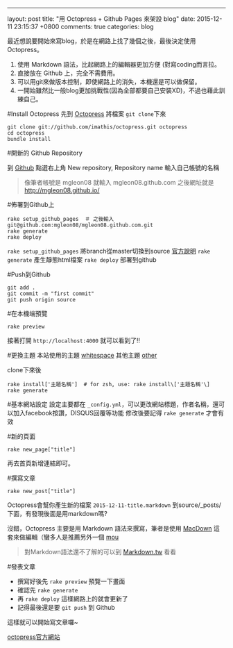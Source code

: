 ---
layout: post
title: "用 Octopress + Github Pages 來架設 blog"
date: 2015-12-11 23:15:37 +0800
comments: true
categories: blog

最近想說要開始來寫blog，於是在網路上找了幾個之後，最後決定使用Octopress。

1. 使用 Markdown 語法，比起網路上的編輯器更加方便 (對寫coding而言拉。
2. 直接放在 Github 上，完全不需費用。
3. 可以用git來做版本控制，即使網路上的消失，本機還是可以做保留。
4. 一開始雖然比一般blog更加挑戰性(因為全部都要自己安裝XD)，不過也藉此訓練自己。

<!--More-->

#Install Octopress
先到 [Octopress](https://github.com/imathis/octopress) 將檔案 `git clone`下來


```
git clone git://github.com/imathis/octopress.git octopress
cd octopress
bundle install
```

#開新的 Github Repository

到 [Github](https://github.com/) 點選右上角 New repository, Repository name 輸入自己帳號的名稱
>像筆者帳號是 mgleon08 就輸入 mgleon08.github.com
>之後網址就是 http://mgleon08.github.io/

#佈署到Github上
```
rake setup_github_pages  ＃ 之後輸入 git@github.com:mgleon08/mgleon08.github.com.git
rake generate
rake deploy
```
`rake setup_github_pages` 將branch從master切換到source
[官方說明](http://octopress.org/docs/deploying/github/)
`rake generate` 產生靜態html檔案
`rake deploy` 部署到github

#Push到Github
```
git add .
git commit -m "first commit"
git push origin source
```


#在本機端預覽
```
rake preview
```

接著打開 `http://localhost:4000` 就可以看到了!!

#更換主題
本站使用的主題 [whitespace](https://github.com/lucaslew/whitespace)
其他主題 [other](https://github.com/imathis/octopress/wiki/3rd-Party-Octopress-Themes)

clone下來後
```
rake install['主題名稱']  # for zsh, use: rake install\['主題名稱'\]
rake generate
```

#基本網站設定
設定主要都在 `_config.yml`，可以更改網站標題，作者名稱，還可以加入facebook按讚，DISQUS回覆等功能
修改後要記得 `rake generate` 才會有效

#新的頁面
```
rake new_page["title"]
```
再去首頁新增連結即可。

#撰寫文章
```
rake new_post["title"]
```

Octopress會幫你產生新的檔案 `2015-12-11-title.markdown` 到source/_posts/下面，有發現後面是用markdown嗎?

沒錯，Octopress 主要是用 Markdown 語法來撰寫，筆者是使用 [MacDown](http://macdown.uranusjr.com/) 這套來做編輯（蠻多人是推薦另外一個 [mou](http://25.io/mou/)

>對Markdown語法還不了解的可以到 [Markdown.tw](http://markdown.tw/) 看看

#發表文章

*	撰寫好後先 `rake preview` 預覽一下畫面
*	確認先 `rake generate`
*	再 `rake deploy` 這樣網路上的就會更新了
*	記得最後還是要 `git push` 到 Github

這樣就可以開始寫文章囉~

[octopress官方網站](http://octopress.org/docs/blogging/)


